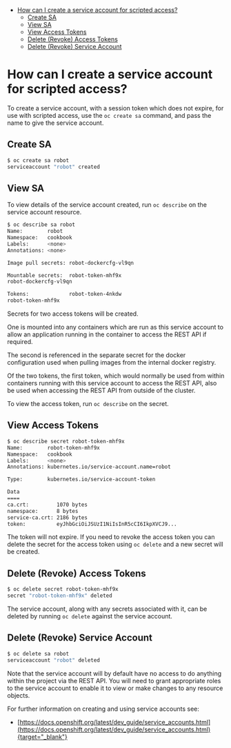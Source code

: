 <!-- TOC start (generated with https://github.com/derlin/bitdowntoc) -->

- [How can I create a service account for scripted access?](#how-can-i-create-a-service-account-for-scripted-access)
   * [Create SA](#create-sa)
   * [View SA](#view-sa)
   * [View Access Tokens](#view-access-tokens)
   * [Delete (Revoke) Access Tokens](#delete-revoke-access-tokens)
   * [Delete (Revoke) Service Account](#delete-revoke-service-account)

<!-- TOC end -->


# How can I create a service account for scripted access?

To create a service account, with a session token which does not expire,
   for use with scripted access, use the `oc create sa` command, and
   pass the name to give the service account.

## Create SA

``` bash
$ oc create sa robot
serviceaccount "robot" created
```

## View SA

To view details of the service account created, run `oc describe` on the
service account resource.

``` bash
$ oc describe sa robot
Name:        robot
Namespace:   cookbook
Labels:      <none>
Annotations: <none>

Image pull secrets: robot-dockercfg-vl9qn

Mountable secrets:  robot-token-mhf9x
robot-dockercfg-vl9qn

Tokens:             robot-token-4nkdw
robot-token-mhf9x
```

Secrets for two access tokens will be created.

One is mounted into any containers which are run as this service account
to allow an application running in the container to access the REST API
if required.

The second is referenced in the separate secret for the docker
configuration used when pulling images from the internal docker
registry.

Of the two tokens, the first token, which would normally be used from
within containers running with this service account to access the REST
API, also be used when accessing the REST API from outside of the
cluster.

To view the access token, run `oc describe` on the secret.

## View Access Tokens

``` bash
$ oc describe secret robot-token-mhf9x
Name:        robot-token-mhf9x
Namespace:   cookbook
Labels:      <none>
Annotations: kubernetes.io/service-account.name=robot

Type:        kubernetes.io/service-account-token

Data
====
ca.crt:         1070 bytes
namespace:      8 bytes
service-ca.crt: 2186 bytes
token:          eyJhbGciOiJSUzI1NiIsInR5cCI6IkpXVCJ9...
```

The token will not expire. If you need to revoke the access token you
can delete the secret for the access token using `oc delete` and a new
secret will be created.

## Delete (Revoke) Access Tokens

``` bash
$ oc delete secret robot-token-mhf9x
secret "robot-token-mhf9x" deleted
```

The service account, along with any secrets associated with it, can be
deleted by running `oc delete` against the service account.

## Delete (Revoke) Service Account

``` bash
$ oc delete sa robot
serviceaccount "robot" deleted
```

Note that the service account will by default have no access to do
anything within the project via the REST API. You will need to grant
appropriate roles to the service account to enable it to view or make
changes to any resource objects.

For further information on creating and using service accounts see:

- [https://docs.openshift.org/latest/dev_guide/service_accounts.html](https://docs.openshift.org/latest/dev_guide/service_accounts.html){target="_blank"}

<!-- vim: set ai et nu cin sts=3 sw=3 ts=3 tw=100 filetype=markdown :-->
